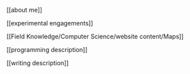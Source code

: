 


[[about me]]

[[experimental engagements]]

[[Field Knowledge/Computer Science/website content/Maps]]

[[programming description]]

[[writing description]]